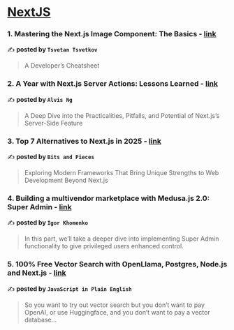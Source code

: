 
<h1><a href=https://medium.com/tag/nextjs/recommended target="_blank" rel="noopener noreferrer">NextJS</a></h1>
<h3>1. Mastering the Next.js Image Component: The Basics - <a href="https://medium.com/@c.y.cvetkov/mastering-the-next-js-image-component-the-basics-7588dfea78c8" target="_blank" rel="noopener noreferrer">link</a></h3>

✍️ **posted by `Tsvetan Tsvetkov`**

<blockquote>A Developer’s Cheatsheet</blockquote>

<h3>2. A Year with Next.js Server Actions: Lessons Learned - <a href="https://medium.com/@iamalvisng/a-year-with-next-js-server-actions-lessons-learned-93ef7b518c73" target="_blank" rel="noopener noreferrer">link</a></h3>

✍️ **posted by `Alvis Ng`**

<blockquote>A Deep Dive into the Practicalities, Pitfalls, and Potential of Next.js’s Server-Side Feature</blockquote>

<h3>3. Top 7 Alternatives to Next.js in 2025 - <a href="https://medium.com/bitsrc/top-7-alternatives-to-next-js-in-2025-917bf9d5ffba" target="_blank" rel="noopener noreferrer">link</a></h3>

✍️ **posted by `Bits and Pieces`**

<blockquote>Exploring Modern Frameworks That Bring Unique Strengths to Web Development Beyond Next.js</blockquote>

<h3>4. Building a multivendor marketplace with Medusa.js 2.0: Super Admin - <a href="https://medium.com/@igorkhomenko/building-a-multivendor-marketplace-with-medusa-js-2-0-super-admin-d899353b0b1e" target="_blank" rel="noopener noreferrer">link</a></h3>

✍️ **posted by `Igor Khomenko`**

<blockquote>In this part, we’ll take a deeper dive into implementing Super Admin functionality to give privileged users enhanced control.</blockquote>

<h3>5. 100% Free Vector Search with OpenLlama, Postgres, Node.js and Next.js - <a href="https://medium.com/javascript-in-plain-english/100-free-vector-search-with-openllama-postgres-nodejs-and-nextjs-e496856766f7" target="_blank" rel="noopener noreferrer">link</a></h3>

✍️ **posted by `JavaScript in Plain English`**

<blockquote>So you want to try out vector search but you don’t want to pay OpenAI, or use Huggingface, and you don’t want to pay a vector database…</blockquote>

